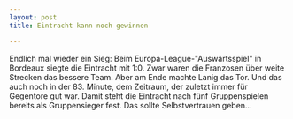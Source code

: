 ```yaml
---
layout: post
title: Eintracht kann noch gewinnen

---
```


Endlich mal wieder ein Sieg: Beim Europa-League-"Auswärtsspiel" in Bordeaux siegte die Eintracht mit 1:0. Zwar waren die Franzosen über weite Strecken das bessere Team. Aber am Ende machte Lanig das Tor. Und das auch noch in der 83. Minute, dem Zeitraum, der zuletzt immer für Gegentore gut war. Damit steht die Eintracht nach fünf Gruppenspielen bereits als Gruppensieger fest. Das sollte Selbstvertrauen geben...


